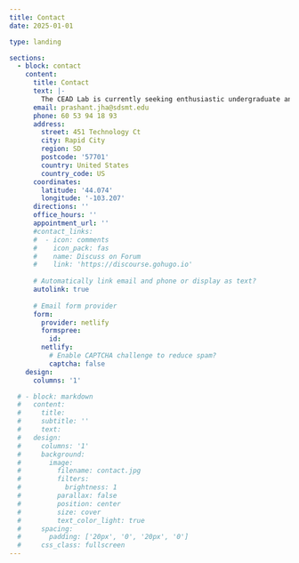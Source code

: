 ```yaml
---
title: Contact
date: 2025-01-01

type: landing

sections:
  - block: contact
    content:
      title: Contact
      text: |-
        The CEAD Lab is currently seeking enthusiastic undergraduate and graduate students. If you think you are a good fit, send me an email with your resume and any other supporting materials (e.g., statement of research, published conference or journal articles).
      email: prashant.jha@sdsmt.edu
      phone: 60 53 94 18 93
      address:
        street: 451 Technology Ct
        city: Rapid City
        region: SD
        postcode: '57701'
        country: United States
        country_code: US
      coordinates:
        latitude: '44.074'
        longitude: '-103.207'
      directions: ''
      office_hours: ''
      appointment_url: '' 
      #contact_links:
      #  - icon: comments
      #    icon_pack: fas
      #    name: Discuss on Forum
      #    link: 'https://discourse.gohugo.io'
    
      # Automatically link email and phone or display as text?
      autolink: true
    
      # Email form provider
      form:
        provider: netlify
        formspree:
          id:
        netlify:
          # Enable CAPTCHA challenge to reduce spam?
          captcha: false
    design:
      columns: '1'

  # - block: markdown
  #   content:
  #     title:
  #     subtitle: ''
  #     text:
  #   design:
  #     columns: '1'
  #     background:
  #       image: 
  #         filename: contact.jpg
  #         filters:
  #           brightness: 1
  #         parallax: false
  #         position: center
  #         size: cover
  #         text_color_light: true
  #     spacing:
  #       padding: ['20px', '0', '20px', '0']
  #     css_class: fullscreen
---
```

